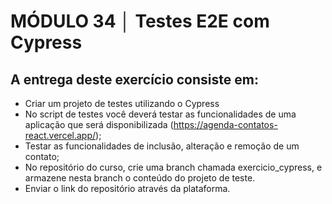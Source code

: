 # MÓDULO 34 │ Testes E2E com Cypress

## A entrega deste exercício consiste em:

- Criar um projeto de testes utilizando o Cypress
- No script de testes você deverá testar as funcionalidades de uma aplicação que será disponibilizada (https://agenda-contatos-react.vercel.app/);
- Testar as funcionalidades de inclusão, alteração e remoção de um contato;
- No repositório do curso, crie uma branch chamada exercicio_cypress, e armazene nesta branch o conteúdo do projeto de teste.
- Enviar o link do repositório através da plataforma.
